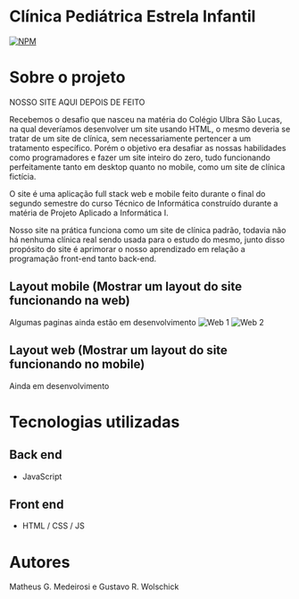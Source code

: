 # Clínica Pediátrica Estrela Infantil 
[![NPM](https://img.shields.io/npm/l/react)](https://github.com/matheuszszs/matheuszszs/blob/main/LICENSE) 

# Sobre o projeto

NOSSO SITE AQUI DEPOIS DE FEITO

Recebemos o desafio que nasceu na matéria do Colégio Ulbra São Lucas, na qual deveríamos desenvolver um site usando HTML, o mesmo deveria se tratar de um site de clínica, sem necessariamente pertencer a um tratamento específico. Porém o objetivo era desafiar as nossas habilidades como programadores e fazer um site inteiro do zero, tudo funcionando perfeitamente tanto em desktop quanto no mobile, como um site de clínica fictícia.

O site é uma aplicação full stack web e mobile feito durante o final do segundo semestre do curso Técnico de Informática construído durante a matéria de Projeto Aplicado a Informática I. 

Nosso site na prática funciona como um site de clínica padrão, todavia não há nenhuma clínica real sendo usada para o estudo do mesmo, junto disso propósito do site é aprimorar o nosso aprendizado em relação a programação front-end tanto back-end.

## Layout mobile (Mostrar um layout do site funcionando na web)

Algumas paginas ainda estão em desenvolvimento 
![Web 1](https://github.com/matheuszszs/Projeto-cl-nica/assets/134110416/fcd2f741-b753-42f0-a227-a99c69e310bb) ![Web 2](https://github.com/matheuszszs/Projeto-cl-nica/assets/134110416/052b0454-260b-40ca-b08f-2556fb773a27)

## Layout web (Mostrar um layout do site funcionando no mobile)

Ainda em desenvolvimento

# Tecnologias utilizadas
## Back end
- JavaScript

## Front end
- HTML / CSS / JS

# Autores

Matheus G. Medeirosi e Gustavo R. Wolschick
